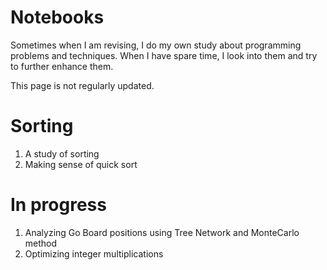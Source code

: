 # Notebooks
Sometimes when I am revising, I do my own study about programming problems and techniques.
When I have spare time, I look into them and try to further enhance them.

This page is not regularly updated.

# Sorting
1. A study of sorting
2. Making sense of quick sort

# In progress
1. Analyzing Go Board positions using Tree Network and MonteCarlo method
2. Optimizing integer multiplications
